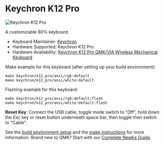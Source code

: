 # Keychron K12 Pro

![Keychron K12 Pro](https://i.imgur.com/1nFRfJs.jpg)

A customizable 60% keyboard.

* Keyboard Maintainer: [Keychron](https://github.com/keychron)
* Hardware Supported: Keychron K12 Pro
* Hardware Availability: [Keychron K12 Pro QMK/VIA Wireless Mechanical Keyboard](<https://www.keychron.com/products/keychron-k12-pro-qmk-via-wireless-mechanical-keyboard>)

Make example for this keyboard (after setting up your build environment):

    make keychron/k12_pro/ansi/rgb:default
    make keychron/k12_pro/ansi/white:default

Flashing example for this keyboard:

    make keychron/k12_pro/ansi/rgb:default:flash
    make keychron/k12_pro/ansi/white:default:flash

**Reset Key**: Connect the USB cable, toggle mode switch to "Off", hold down the *Esc* key or reset button underneath space bar, then toggle then switch to "Cable".

See the [build environment setup](https://docs.qmk.fm/#/getting_started_build_tools) and the [make instructions](https://docs.qmk.fm/#/getting_started_make_guide) for more information. Brand new to QMK? Start with our [Complete Newbs Guide](https://docs.qmk.fm/#/newbs).
